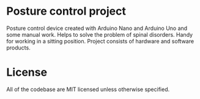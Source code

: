 # Posture control project
Posture control device created with Arduino Nano and Arduino Uno and some manual work. Helps to solve the problem of spinal disorders. Handy for working in a sitting position. Project consists of hardware and software products. 

# License 
All of the codebase are MIT licensed unless otherwise specified.



